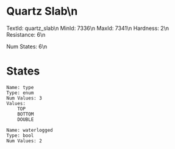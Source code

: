 # Quartz Slab\n
TextId: quartz_slab\n
MinId: 7336\n
MaxId: 7341\n
Hardness: 2\n
Resistance: 6\n

Num States: 6\n
# States
```
Name: type
Type: enum
Num Values: 3
Values:
    TOP
    BOTTOM
    DOUBLE

Name: waterlogged
Type: bool
Num Values: 2
```